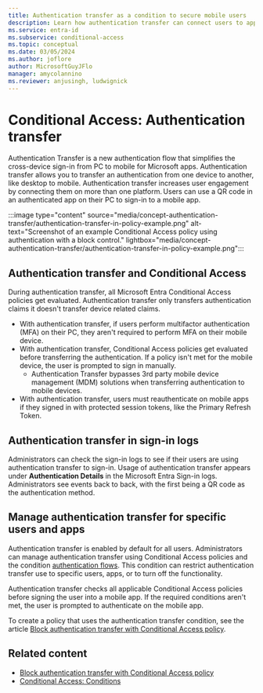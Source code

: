 ```yaml
---
title: Authentication transfer as a condition to secure mobile users
description: Learn how authentication transfer can connect users to apps across desktop and mobile devices.
ms.service: entra-id
ms.subservice: conditional-access
ms.topic: conceptual
ms.date: 03/05/2024
ms.author: joflore
author: MicrosoftGuyJFlo
manager: amycolannino
ms.reviewer: anjusingh, ludwignick
---
```

# Conditional Access: Authentication transfer

Authentication Transfer is a new authentication flow that simplifies the cross-device sign-in from PC to mobile for Microsoft apps. Authentication transfer allows you to transfer an authentication from one device to another, like desktop to mobile. Authentication transfer increases user engagement by connecting them on more than one platform. Users can use a QR code in an authenticated app on their PC to sign-in to a mobile app.

:::image type="content" source="media/concept-authentication-transfer/authentication-transfer-in-policy-example.png" alt-text="Screenshot of an example Conditional Access policy using authentication with a block control." lightbox="media/concept-authentication-transfer/authentication-transfer-in-policy-example.png":::

## Authentication transfer and Conditional Access

During authentication transfer, all Microsoft Entra Conditional Access policies get evaluated. Authentication transfer only transfers authentication claims it doesn't transfer device related claims.

- With authentication transfer, if users perform multifactor authentication (MFA) on their PC, they aren't required to perform MFA on their mobile device.
- With authentication transfer, Conditional Access policies get evaluated before transferring the authentication. If a policy isn't met for the mobile device, the user is prompted to sign in manually.
   - Authentication Transfer bypasses 3rd party mobile device management (MDM) solutions when transferring authentication to mobile devices. 
- With authentication transfer, users must reauthenticate on mobile apps if they signed in with protected session tokens, like the Primary Refresh Token. 

## Authentication transfer in sign-in logs

Administrators can check the sign-in logs to see if their users are using authentication transfer to sign-in. Usage of authentication transfer appears under **Authentication Details** in the Microsoft Entra Sign-in logs. Administrators see events back to back, with the first being a QR code as the authentication method.

## Manage authentication transfer for specific users and apps

Authentication transfer is enabled by default for all users. Administrators can manage authentication transfer using Conditional Access policies and the condition [authentication flows](concept-authentication-flows.md). This condition can restrict authentication transfer use to specific users, apps, or to turn off the functionality. 

Authentication transfer checks all applicable Conditional Access policies before signing the user into a mobile app. If the required conditions aren't met, the user is prompted to authenticate on the mobile app.

To create a policy that uses the authentication transfer condition, see the article [Block authentication transfer with Conditional Access policy](how-to-policy-authentication-flows.md#authentication-transfer-policies).

## Related content

- [Block authentication transfer with Conditional Access policy](how-to-policy-authentication-flows.md#authentication-transfer-policies)
- [Conditional Access: Conditions](concept-conditional-access-conditions.md)
